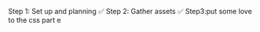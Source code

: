 Step 1: Set up and planning ✅
Step 2: Gather assets ✅ 
Step3:put some love to the css part e








